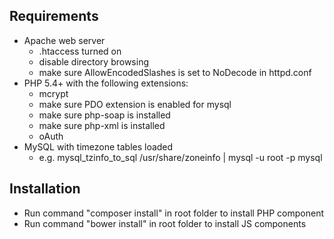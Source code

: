 Requirements
------------
+ Apache web server
    + .htaccess turned on
    + disable directory browsing
    + make sure AllowEncodedSlashes is set to NoDecode in httpd.conf
+ PHP 5.4+ with the following extensions:
    + mcrypt
    + make sure PDO extension is enabled for mysql
    + make sure php-soap is installed
    + make sure php-xml is installed
    + oAuth
+ MySQL with timezone tables loaded
    + e.g. mysql_tzinfo_to_sql /usr/share/zoneinfo | mysql -u root -p mysql


Installation
------------
+ Run command "composer install" in root folder to install PHP component
+ Run command "bower install" in root folder to install JS components